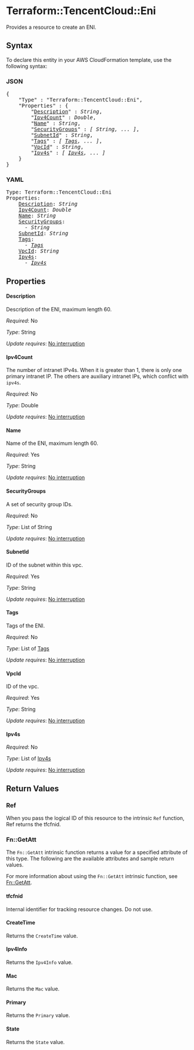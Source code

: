 # Terraform::TencentCloud::Eni

Provides a resource to create an ENI.

## Syntax

To declare this entity in your AWS CloudFormation template, use the following syntax:

### JSON

<pre>
{
    "Type" : "Terraform::TencentCloud::Eni",
    "Properties" : {
        "<a href="#description" title="Description">Description</a>" : <i>String</i>,
        "<a href="#ipv4count" title="Ipv4Count">Ipv4Count</a>" : <i>Double</i>,
        "<a href="#name" title="Name">Name</a>" : <i>String</i>,
        "<a href="#securitygroups" title="SecurityGroups">SecurityGroups</a>" : <i>[ String, ... ]</i>,
        "<a href="#subnetid" title="SubnetId">SubnetId</a>" : <i>String</i>,
        "<a href="#tags" title="Tags">Tags</a>" : <i>[ <a href="tags.md">Tags</a>, ... ]</i>,
        "<a href="#vpcid" title="VpcId">VpcId</a>" : <i>String</i>,
        "<a href="#ipv4s" title="Ipv4s">Ipv4s</a>" : <i>[ <a href="ipv4s.md">Ipv4s</a>, ... ]</i>
    }
}
</pre>

### YAML

<pre>
Type: Terraform::TencentCloud::Eni
Properties:
    <a href="#description" title="Description">Description</a>: <i>String</i>
    <a href="#ipv4count" title="Ipv4Count">Ipv4Count</a>: <i>Double</i>
    <a href="#name" title="Name">Name</a>: <i>String</i>
    <a href="#securitygroups" title="SecurityGroups">SecurityGroups</a>: <i>
      - String</i>
    <a href="#subnetid" title="SubnetId">SubnetId</a>: <i>String</i>
    <a href="#tags" title="Tags">Tags</a>: <i>
      - <a href="tags.md">Tags</a></i>
    <a href="#vpcid" title="VpcId">VpcId</a>: <i>String</i>
    <a href="#ipv4s" title="Ipv4s">Ipv4s</a>: <i>
      - <a href="ipv4s.md">Ipv4s</a></i>
</pre>

## Properties

#### Description

Description of the ENI, maximum length 60.

_Required_: No

_Type_: String

_Update requires_: [No interruption](https://docs.aws.amazon.com/AWSCloudFormation/latest/UserGuide/using-cfn-updating-stacks-update-behaviors.html#update-no-interrupt)

#### Ipv4Count

The number of intranet IPv4s. When it is greater than 1, there is only one primary intranet IP. The others are auxiliary intranet IPs, which conflict with `ipv4s`.

_Required_: No

_Type_: Double

_Update requires_: [No interruption](https://docs.aws.amazon.com/AWSCloudFormation/latest/UserGuide/using-cfn-updating-stacks-update-behaviors.html#update-no-interrupt)

#### Name

Name of the ENI, maximum length 60.

_Required_: Yes

_Type_: String

_Update requires_: [No interruption](https://docs.aws.amazon.com/AWSCloudFormation/latest/UserGuide/using-cfn-updating-stacks-update-behaviors.html#update-no-interrupt)

#### SecurityGroups

A set of security group IDs.

_Required_: No

_Type_: List of String

_Update requires_: [No interruption](https://docs.aws.amazon.com/AWSCloudFormation/latest/UserGuide/using-cfn-updating-stacks-update-behaviors.html#update-no-interrupt)

#### SubnetId

ID of the subnet within this vpc.

_Required_: Yes

_Type_: String

_Update requires_: [No interruption](https://docs.aws.amazon.com/AWSCloudFormation/latest/UserGuide/using-cfn-updating-stacks-update-behaviors.html#update-no-interrupt)

#### Tags

Tags of the ENI.

_Required_: No

_Type_: List of <a href="tags.md">Tags</a>

_Update requires_: [No interruption](https://docs.aws.amazon.com/AWSCloudFormation/latest/UserGuide/using-cfn-updating-stacks-update-behaviors.html#update-no-interrupt)

#### VpcId

ID of the vpc.

_Required_: Yes

_Type_: String

_Update requires_: [No interruption](https://docs.aws.amazon.com/AWSCloudFormation/latest/UserGuide/using-cfn-updating-stacks-update-behaviors.html#update-no-interrupt)

#### Ipv4s

_Required_: No

_Type_: List of <a href="ipv4s.md">Ipv4s</a>

_Update requires_: [No interruption](https://docs.aws.amazon.com/AWSCloudFormation/latest/UserGuide/using-cfn-updating-stacks-update-behaviors.html#update-no-interrupt)

## Return Values

### Ref

When you pass the logical ID of this resource to the intrinsic `Ref` function, Ref returns the tfcfnid.

### Fn::GetAtt

The `Fn::GetAtt` intrinsic function returns a value for a specified attribute of this type. The following are the available attributes and sample return values.

For more information about using the `Fn::GetAtt` intrinsic function, see [Fn::GetAtt](https://docs.aws.amazon.com/AWSCloudFormation/latest/UserGuide/intrinsic-function-reference-getatt.html).

#### tfcfnid

Internal identifier for tracking resource changes. Do not use.

#### CreateTime

Returns the <code>CreateTime</code> value.

#### Ipv4Info

Returns the <code>Ipv4Info</code> value.

#### Mac

Returns the <code>Mac</code> value.

#### Primary

Returns the <code>Primary</code> value.

#### State

Returns the <code>State</code> value.

